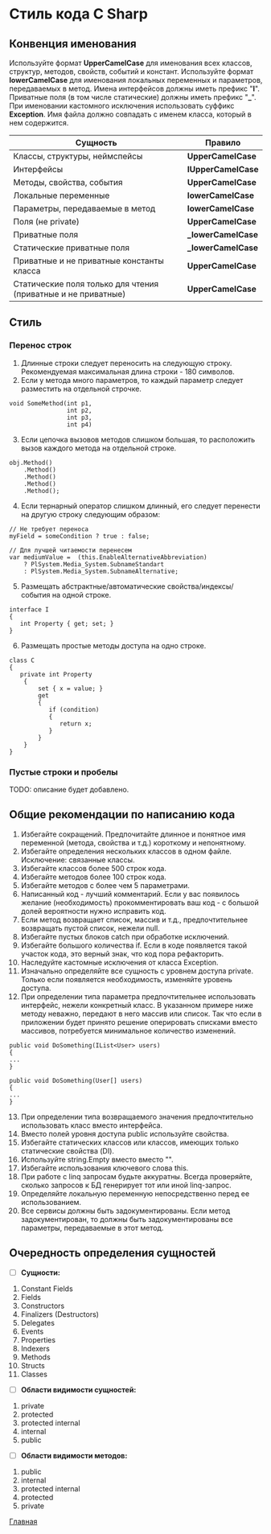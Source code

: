 # **Стиль кода C Sharp**

## **Конвенция именования**
Используйте формат **UpperCamelCase** для именования всех классов, структур, методов, свойств, событий и констант.
Используйте формат **lowerCamelCase** для именования локальных переменных и параметров, передаваемых в метод.
Имена интерфейсов должны иметь префикс "**I**".
Приватные поля (в том числе статические) должны иметь префикс "**_**".
При именовании кастомного исключения использовать суффикс **Exception**.
Имя файла должно совпадать с именем класса, который в нем содержится.


| **Сущность** | **Правило** |
|--|--|
| Классы, структуры, неймспейсы | **UpperCamelCase** |
| Интерфейсы | **IUpperCamelCase** |
| Методы, свойства, события | **UpperCamelCase** |
| Локальные переменные | **lowerCamelCase** |
| Параметры, передаваемые в метод | **lowerCamelCase** |
| Поля (не private) | **UpperCamelCase** |
| Приватные поля | **_lowerCamelCase** |
| Статические приватные поля | **_lowerCamelCase** |
| Приватные и не приватные константы класса | **UpperCamelCase** |
| Статические поля только для чтения (приватные и не приватные) | **UpperCamelCase** |

## Стиль
### Перенос строк
1. Длинные строки следует переносить на следующую строку. Рекомендуемая максимальная длина строки - 180 символов.
2. Если у метода много параметров, то каждый параметр следует разместить на отдельной строчке.

```
void SomeMethod(int p1,
                int p2,
                int p3,
                int p4)
```

3. Если цепочка вызовов методов слишком большая, то расположить вызов каждого метода на отдельной строке.


```
obj.Method()
    .Method()
    .Method()
    .Method()
    .Method();
```


4. Если тернарный оператор слишком длинный, его следует перенести на другую строку следующим образом:
```
// Не требует переноса
myField = someCondition ? true : false;

// Для лучшей читаемости перенесем
var mediumValue =  (this.EnableAlternativeAbbreviation) 
    ? PlSystem.Media_System.SubnameStandart 
    : PlSystem.Media_System.SubnameAlternative;
```


5. Размещать абстрактные/автоматические свойства/индексы/события на одной строке.

```
interface I
{
   int Property { get; set; }
}
```

6. Размещать простые методы доступа на одно строке.

```
class C
{
   private int Property
    {
        set { x = value; }
        get
        {
           if (condition)
           {
              return x;
           }
        }
    }
}
```

### Пустые строки и пробелы
TODO: описание будет добавлено.

## Общие рекомендации по написанию кода
1. Избегайте сокращений. Предпочитайте длинное и понятное имя переменной (метода, свойства и т.д.) короткому и непонятному.
2. Избегайте определения нескольких классов в одном файле. Исключение: связанные классы.
3. Избегайте классов более 500 строк кода.
4. Избегайте методов более 100 строк кода.
5. Избегайте методов с более чем 5 параметрами.
6. Написанный код - лучший комментарий. Если у вас появилось желание (необходимость) прокомментировать ваш код - с большой долей вероятности нужно исправить код.
7. Если метод возвращает список, массив и т.д., предпочтительнее возвращать пустой список, нежели null.
8. Избегайте пустых блоков catch при обработке исключений.
9. Избегайте большого количества if. Если в коде появляется такой участок кода, это верный знак, что код пора рефакторить.
10. Наследуйте кастомные исключения от класса Exception.
11. Изначально определяйте все сущность с уровнем доступа private. Только если появляется необходимость, изменяйте уровень доступа.
12. При определении типа параметра предпочтительнее использовать интерфейс, нежели конкретный класс. В указанном примере ниже методу неважно, передают в него массив или список. Так что если в приложении будет принято решение оперировать списками вместо массивов, потребуется минимальное количество изменений.

```
public void DoSomething(IList<User> users)
{
...
}

public void DoSomething(User[] users)
{
...
}
```

13. При определении типа возвращаемого значения предпочтительно использовать класс вместо интерфейса.
14. Вместо полей уровня доступа public используйте свойства.
15. Избегайте статических классов или классов, имеющих только статические свойства (DI).
16. Используйте string.Empty вместо вместо "".
17. Избегайте использования ключевого слова this.
18. При работе с linq запросам будьте аккуратны. Всегда проверяйте, сколько запросов к БД генерирует тот или иной linq-запрос.
19. Определяйте локальную переменную непосредственно перед ее использованием.
20. Все сервисы должны быть задокументированы. Если метод задокументирован, то должны быть задокументированы все параметры, передаваемые в этот метод.

## Очередность определения сущностей
- [ ] **Сущности:**
1. Constant Fields
1. Fields
1. Constructors
1. Finalizers (Destructors)
1. Delegates
1. Events
1. Properties
1. Indexers
1. Methods
1. Structs
1. Classes
- [ ] **Области видимости сущностей:**
1. private
1. protected
1. protected internal
1. internal
1. public

- [ ] **Области видимости методов:**
1. public
1. internal
1. protected internal
1. protected
1. private

[Главная](index)
